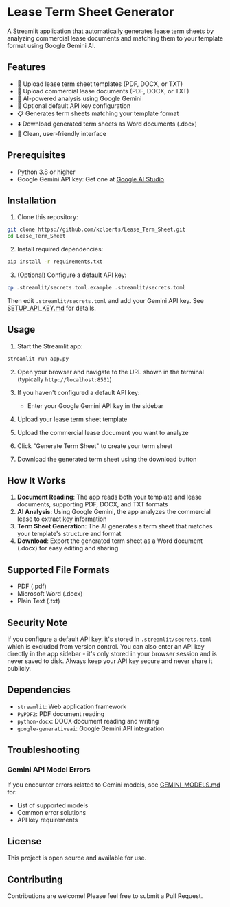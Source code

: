 # Lease Term Sheet Generator

A Streamlit application that automatically generates lease term sheets by analyzing commercial lease documents and matching them to your template format using Google Gemini AI.

## Features

- 📄 Upload lease term sheet templates (PDF, DOCX, or TXT)
- 📑 Upload commercial lease documents (PDF, DOCX, or TXT)
- 🤖 AI-powered analysis using Google Gemini
- 🔑 Optional default API key configuration
- 📋 Generates term sheets matching your template format
- ⬇️ Download generated term sheets as Word documents (.docx)
- 🎨 Clean, user-friendly interface

## Prerequisites

- Python 3.8 or higher
- Google Gemini API key: Get one at [Google AI Studio](https://makersuite.google.com/app/apikey)

## Installation

1. Clone this repository:
```bash
git clone https://github.com/kcloerts/Lease_Term_Sheet.git
cd Lease_Term_Sheet
```

2. Install required dependencies:
```bash
pip install -r requirements.txt
```

3. (Optional) Configure a default API key:
```bash
cp .streamlit/secrets.toml.example .streamlit/secrets.toml
```
Then edit `.streamlit/secrets.toml` and add your Gemini API key. See [SETUP_API_KEY.md](SETUP_API_KEY.md) for details.

## Usage

1. Start the Streamlit app:
```bash
streamlit run app.py
```

2. Open your browser and navigate to the URL shown in the terminal (typically `http://localhost:8501`)

3. If you haven't configured a default API key:
   - Enter your Google Gemini API key in the sidebar

4. Upload your lease term sheet template

5. Upload the commercial lease document you want to analyze

6. Click "Generate Term Sheet" to create your term sheet

7. Download the generated term sheet using the download button

## How It Works

1. **Document Reading**: The app reads both your template and lease documents, supporting PDF, DOCX, and TXT formats
2. **AI Analysis**: Using Google Gemini, the app analyzes the commercial lease to extract key information
3. **Term Sheet Generation**: The AI generates a term sheet that matches your template's structure and format
4. **Download**: Export the generated term sheet as a Word document (.docx) for easy editing and sharing

## Supported File Formats

- PDF (.pdf)
- Microsoft Word (.docx)
- Plain Text (.txt)

## Security Note

If you configure a default API key, it's stored in `.streamlit/secrets.toml` which is excluded from version control. You can also enter an API key directly in the app sidebar - it's only stored in your browser session and is never saved to disk. Always keep your API key secure and never share it publicly.

## Dependencies

- `streamlit`: Web application framework
- `PyPDF2`: PDF document reading
- `python-docx`: DOCX document reading and writing
- `google-generativeai`: Google Gemini API integration

## Troubleshooting

### Gemini API Model Errors

If you encounter errors related to Gemini models, see [GEMINI_MODELS.md](GEMINI_MODELS.md) for:
- List of supported models
- Common error solutions
- API key requirements

## License

This project is open source and available for use.

## Contributing

Contributions are welcome! Please feel free to submit a Pull Request.